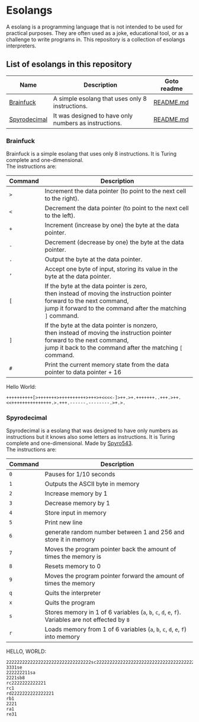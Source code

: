 <!-- Disable markdown lint warnings -->
<!-- markdownlint-disable MD033 -->

# Esolangs

A esolang is a programming language that is not intended to be used for practical purposes. They are often used as a joke, educational tool, or as a challenge to write programs in. This repository is a collection of esolangs interpreters.

## List of esolangs in this repository

| Name                                                   | Description                                           | Goto readme                |
| ------------------------------------------------------ | ----------------------------------------------------- | -------------------------- |
| [Brainfuck](https://esolangs.org/wiki/Brainfuck)       | A simple esolang that uses only 8 instructions.       | [README.md](#brainfuck)    |
| [Spyrodecimal](https://esolangs.org/wiki/Spyrodecimal) | It was designed to have only numbers as instructions. | [README.md](#spyrodecimal) |

### Brainfuck

Brainfuck is a simple esolang that uses only 8 instructions. It is Turing complete and one-dimensional.
<br>
The instructions are:

| Command | Description                                                                                                                                                                                   |
| ------- | --------------------------------------------------------------------------------------------------------------------------------------------------------------------------------------------- |
| `>`     | Increment the data pointer (to point to the next cell to the right).                                                                                                                          |
| `<`     | Decrement the data pointer (to point to the next cell to the left).                                                                                                                           |
| `+`     | Increment (increase by one) the byte at the data pointer.                                                                                                                                     |
| `-`     | Decrement (decrease by one) the byte at the data pointer.                                                                                                                                     |
| `.`     | Output the byte at the data pointer.                                                                                                                                                          |
| `,`     | Accept one byte of input, storing its value in the byte at the data pointer.                                                                                                                  |
| `[`     | If the byte at the data pointer is zero, <br> then instead of moving the instruction pointer forward to the next command, <br> jump it forward to the command after the matching `]` command. |
| `]`     | If the byte at the data pointer is nonzero, <br> then instead of moving the instruction pointer forward to the next command, <br> jump it back to the command after the matching `[` command. |
| `#`     | Print the current memory state from the data pointer to data pointer + 16                                                                                                                     |

Hello World:

```brainfuck
++++++++++[>+++++++>++++++++++>+++>+<<<<-]>++.>+.+++++++..+++.>++.<<+++++++++++++++.>.+++.------.--------.>+.>.
```

### Spyrodecimal

Spyrodecimal is a esolang that was designed to have only numbers as instructions but it knows also some letters as instructions. It is Turing complete and one-dimensional. Made by [Spyro543](https://www.cemetech.net/forum/viewtopic.php?t=7250).
<br>
The instructions are:

| Command | Description                                                                                              |
| ------- | -------------------------------------------------------------------------------------------------------- |
| `0`     | Pauses for 1/10 seconds                                                                                  |
| `1`     | Outputs the ASCII byte in memory                                                                         |
| `2`     | Increase memory by 1                                                                                     |
| `3`     | Decrease memory by 1                                                                                     |
| `4`     | Store input in memory                                                                                    |
| `5`     | Print new line                                                                                           |
| `6`     | generate random number between 1 and 256 and store it in memory                                          |
| `7`     | Moves the program pointer back the amount of times the memory is                                         |
| `8`     | Resets memory to 0                                                                                       |
| `9`     | Moves the program pointer forward the amount of times the memory                                         |
| `q`     | Quits the interpreter                                                                                    |
| `x`     | Quits the program                                                                                        |
| `s`     | Stores memory in 1 of 6 variables (`a`, `b`, `c`, `d`, `e`, `f`). <br> Variables are not effected by `8` |
| `r`     | Loads memory from 1 of 6 variables (`a`, `b`, `c`, `d`, `e`, `f`) into memory                            |

HELLO, WORLD:

```spyrodecimal
22222222222222222222222222222222sc22222222222222222222222222222222222222221sd
3331se
222222211sa
2221sb8
rc2222222222221
rc1
rd2222222222222221
rb1
2221
ra1
re31
```
